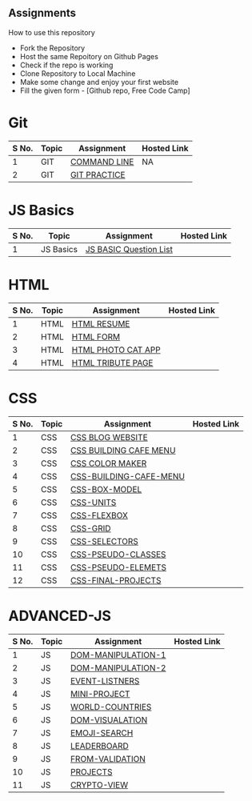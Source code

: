 ## Assignments

How to use this repository

- Fork the Repository
- Host the same Repoitory on Github Pages
- Check if the repo is working
- Clone Repository to Local Machine
- Make some change and enjoy your first website
- Fill the given form - [Github repo, Free Code Camp]

# Git

| S No. | Topic | Assignment                                                | Hosted Link |
| ----- | ----- | --------------------------------------------------------- | ----------- |
| 1     | GIT   | [COMMAND LINE](./00-Git/GIT-101-CommandLine%20Assignment/) | NA
| 2     | GIT   | [GIT PRACTICE](./00-Git/GIT-102-GIT-PRACTICE/)            |             |

# JS Basics

| S No. | Topic     | Assignment                                | Hosted Link |
| ----- | --------- | ----------------------------------------- | ----------- |
| 1     | JS Basics | [JS BASIC Question List](./01-JS-BASICS/) |             |

# HTML

| S No. | Topic | Assignment                                              | Hosted Link |
| ----- | ----- | ------------------------------------------------------- | ----------- |
| 1     | HTML  | [HTML RESUME](./02-HTML/101-HTML-RESUME)                |             |
| 2     | HTML  | [HTML FORM](./02-HTML/102-HTML-FORM/)                   |             |
| 3     | HTML  | [HTML PHOTO CAT APP](./02-HTML/103-HTML-Photo-Cat-App/) |             |
| 4     | HTML  | [HTML TRIBUTE PAGE](./02-HTML/104-HTML-TRIBUTE-PAGE/)   |             |

# CSS

| S No. | Topic | Assignment                                                        | Hosted Link |
| ----- | ----- | ----------------------------------------------------------------- | ----------- |
| 1     | CSS   | [CSS BLOG WEBSITE](./03-CSS/201-CSS-BLOG-WEBSITE/)                |             |
| 2     | CSS   | [CSS BUILDING CAFE MENU](./03-CSS/202-CSS-Building-Cafe-Menu/)    |             |
| 3     | CSS   | [CSS COLOR MAKER](./03-CSS/203-CSS-COLOR-MARKER/)                 |             |
| 4     | CSS   | [CSS-BUILDING-CAFE-MENU](./03-CSS/204-CSS-COLOR/)                 |             |
| 5     | CSS   | [CSS-BOX-MODEL](./03-CSS/205-CSS-BOX-MODEL/)                      |             |
| 6     | CSS   | [CSS-UNITS](./03-CSS/206-CSS%20Units/)                            |             |
| 7     | CSS   | [CSS-FLEXBOX](./03-CSS/207%20CSS%20Flexbox/)                      |             |
| 8     | CSS   | [CSS-GRID](./03-CSS/208%20CSS%20Grid/)                            |             |
| 9     | CSS   | [CSS-SELECTORS](./03-CSS/209%20Advance%20CSS%20Selectors/)        |             |
| 10    | CSS   | [CSS-PSEUDO-CLASSES](./03-CSS/210%20CSS%20Pseudo%20Classes/)      |             |
| 11    | CSS   | [CSS-PSEUDO-ELEMETS](./03-CSS/211%20CSS%20-%20Pseudo%20Elements/) |             |
| 12    | CSS   | [CSS-FINAL-PROJECTS](./03-CSS/212%20Final%20Projects/)            |             |

# ADVANCED-JS

| S No. | Topic | Assignment                                                                | Hosted Link |
| ----- | ----- | ------------------------------------------------------------------------- | ----------- |
| 1     | JS    | [DOM-MANIPULATION-1](./04-Advance-JS/301-DOM-Manipulation/)               |             |
| 2     | JS    | [DOM-MANIPULATION-2](./04-Advance-JS/302-DOM-Manipulation/)               |             |
| 3     | JS    | [EVENT-LISTNERS](./04-Advance-JS/303-event-listeners/)                    |             |
| 4     | JS    | [MINI-PROJECT](./04-Advance-JS/304-Mini-Project-Solar%20System/)          |             |
| 5     | JS    | [WORLD-COUNTRIES](./04-Advance-JS/305-WorldCountries-Data-Visualization/) |             |
| 6     | JS    | [DOM-VISUALATION](./04-Advance-JS/306-Data-visualization/)                |             |
| 7     | JS    | [EMOJI-SEARCH](./04-Advance-JS/307-Emoji-search/)                         |             |
| 8     | JS    | [LEADERBOARD](./04-Advance-JS/308-leaderboard/)                           |             |
| 9     | JS    | [FROM-VALIDATION](./04-Advance-JS/309-form-validation/)                   |             |
| 10    | JS    | [PROJECTS](./04-Advance-JS/310-Projects/)                                 |             |
| 11    | JS    | [CRYPTO-VIEW](./04-Advance-JS/311-crypto-view/)                           |             |

